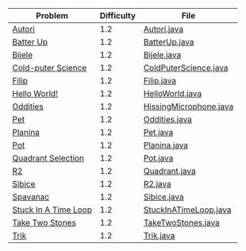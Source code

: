 | Problem                                                          | Difficulty | File                                                               |
| ---                                                              | ---        | ---                                                                |
|[Autori](https://open.kattis.com/problems/autori)                 | 1.2        | [Autori.java](../blob/master/1.2/Autori.java)                      |
|[Batter Up](https://open.kattis.com/problems/batterup)            | 1.2        | [BatterUp.java](../blob/master/1.2/BatterUp.java)                  |
|[Bijele](https://open.kattis.com/problems/bijele)                 | 1.2        | [Bijele.java](../blob/master/1.2/Bijele.java)                      |
|[Cold-puter Science](https://open.kattis.com/problems/cold)       | 1.2        | [ColdPuterScience.java](../blob/master/1.2/ColdPuterScience.java)  |
|[Filip](https://open.kattis.com/problems/filip)                   | 1.2        | [Filip.java](../blob/master/1.2/Filip.java)                        |
|[Hello World!](https://open.kattis.com/problems/hello)            | 1.2        | [HelloWorld.java](../blob/master/1.2/HelloWorld.java)              |
|[Oddities](https://open.kattis.com/problems/oddities)             | 1.2        | [HissingMicrophone.java](../blob/master/1.2/HissingMicrophone.java)|
|[Pet](https://open.kattis.com/problems/pet)                       | 1.2        | [Oddities.java](../blob/master/1.2/Oddities.java)                  |
|[Planina](https://open.kattis.com/problems/planina)               | 1.2        | [Pet.java](../blob/master/1.2/Pet.java)                            |
|[Pot](https://open.kattis.com/problems/pot)                       | 1.2        | [Planina.java](../blob/master/1.2/Planina.java)                    |
|[Quadrant Selection](https://open.kattis.com/problems/quadrant)   | 1.2        | [Pot.java](../blob/master/1.2/Pot.java)                            |
|[R2](https://open.kattis.com/problems/r2)                         | 1.2        | [Quadrant.java](../blob/master/1.2/Quadrant.java)                  |
|[Sibice](https://open.kattis.com/problems/sibice)                 | 1.2        | [R2.java](../blob/master/1.2/R2.java)                              |
|[Spavanac](https://open.kattis.com/problems/spavanac)             | 1.2        | [Sibice.java](../blob/master/1.2/Sibice.java)                      |
|[Stuck In A Time Loop](https://open.kattis.com/problems/timeloop) | 1.2        | [StuckInATimeLoop.java](../blob/master/1.2/StuckInATimeLoop.java)  |
|[Take Two Stones](https://open.kattis.com/problems/twostones)     | 1.2        | [TakeTwoStones.java](../blob/master/1.2/TakeTwoStones.java)        |
|[Trik](https://open.kattis.com/problems/trik)                     | 1.2        | [Trik.java](../blob/master/1.2/Trik.java)                          |











































